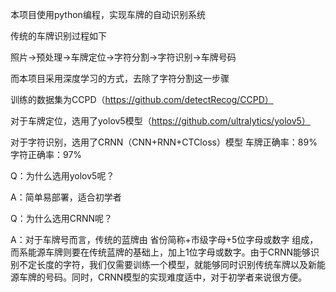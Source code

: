 本项目使用python编程，实现车牌的自动识别系统

传统的车牌识别过程如下

照片->预处理->车牌定位->字符分割->字符识别->车牌号码

而本项目采用深度学习的方式，去除了字符分割这一步骤

训练的数据集为CCPD（https://github.com/detectRecog/CCPD）

对于车牌定位，选用了yolov5模型（https://github.com/ultralytics/yolov5）

对于字符识别，选用了CRNN（CNN+RNN+CTCloss）模型  车牌正确率：89% 字符正确率：97%




Q：为什么选用yolov5呢？

A：简单易部署，适合初学者

Q：为什么选用CRNN呢？

A：对于车牌号而言，传统的蓝牌由 省份简称+市级字母+5位字母或数字 组成，而系能源车牌则要在传统蓝牌的基础上，加上1位字母或数字。由于CRNN能够识别不定长度的字符，我们仅需要训练一个模型，就能够同时识别传统车牌以及新能源车牌的号码。同时，CRNN模型的实现难度适中，对于初学者来说很方便。
